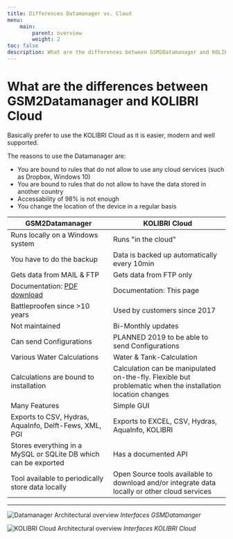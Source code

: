 ```yaml
---
title: Differences Datamanager vs. Cloud
menu:
    main:
        parent: overview
        weight: 2
toc: false
description: What are the differences between GSM2Datamanager and KOLIBRI Cloud
---
```


# What are the differences between GSM2Datamanager and KOLIBRI Cloud

Basically prefer to use the KOLIBRI Cloud as it is easier, modern and well supported.

The reasons to use the Datamanager are:

- You are bound to rules that do not allow to use any cloud services (such as Dropbox, Windows 10)
- You are bound to rules that do not allow to have the data stored in another country
- Accessability of 98% is not enough
- You change the location of the device in a regular basis


GSM2Datamanager    | KOLIBRI Cloud 
--------|------
| Runs locally on a Windows system    | Runs "in the cloud"  | 
| You have to do the backup | Data is backed up automatically every 10min  | 
| Gets data from MAIL & FTP | Gets data from FTP only |
| Documentation: [PDF download](http://www.keller-druck2.ch/swupdate/InstallerGSM2Datamanager/manual/MAN_Datamanager_EN_en.pdf)| Documentation: This page | 
| Battleproofen since >10 years      | Used by customers since 2017 | 
| Not maintained  | Bi-Monthly updates | 
| Can send Configurations| PLANNED 2019 to be able to send Configurations|
| Various Water Calculations | Water & Tank-Calculation | 
| Calculations are bound to installation | Calculation can be manipulated on-the-fly. Flexible but problematic when the installation location changes | 
| Many Features | Simple GUI | 
| Exports to CSV, Hydras, AquaInfo, Delft-Fews, XML, PGI | Exports to EXCEL, CSV, Hydras, AquaInfo, KOLIBRI | 
| Stores everything in a MySQL or SQLite DB which can be exported | Has a documented API|
| Tool available to periodically store data locally | Open Source tools available to download and/or integrate data locally or other cloud services| 

---

![Datamanager Architectural overview](/cloud-interfaces/img/DataManagerOverview.png "Architectural overview Datamanager")
*Interfaces GSMDatamanger*

![KOLIBRI Cloud Architectural overview](/cloud-interfaces/img/KellerCloud_Architecture.png  "Architectural overview KOLIBRI Cloud")
*Interfaces KOLIBRI Cloud*